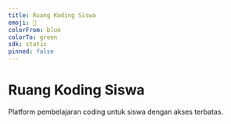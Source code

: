 ```yaml
---
title: Ruang Koding Siswa
emoji: 🚀
colorFrom: blue
colorTo: green
sdk: static
pinned: false
---
```


# Ruang Koding Siswa

Platform pembelajaran coding untuk siswa dengan akses terbatas.
